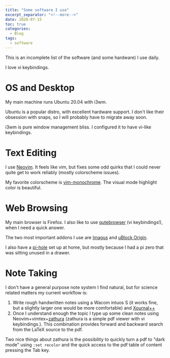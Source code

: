 ```yaml
---
title: "Some software I use" 
excerpt_separator: "<!--more-->" 
date: 2020-07-15 
toc: true 
categories:
  - Blog 
tags:
  - software 
---
```


This is an incomplete list of the software (and some hardware) I use daily.

I love vi keybindings. 

# OS and Desktop 
My main machine runs Ubuntu 20.04 with i3wm. 

Ubuntu is a popular distro, with excellent hardware support. I don't like their obsession with snaps, so I will probably have to migrate away soon.

i3wm is pure window management bliss. I configured it to have vi-like keybindings.

# Text Editing 
I use [Neovim](https://neovim.io/). It feels like vim, but fixes some odd quirks that I could never quite get to work reliably (mostly colorscheme issues). 

My favorite colorscheme is [vim-monochrome](https://github.com/fxn/vim-monochrome). The visual mode highlight color is beautiful.

# Web Browsing
My main browser is Firefox. I also like to use [qutebrowser](https://qutebrowser.org/) (vi keybindings!), when I need a quick answer.

The two most important addons I use are [Imagus](https://addons.mozilla.org/en-US/firefox/addon/imagus/) and [uBlock Origin](https://addons.mozilla.org/en-US/firefox/addon/ublock-origin/).  

I also have a [pi-hole](https://pi-hole.net/) set up at home, but mostly because I had a pi zero that was sitting unused in a drawer.

# Note Taking 
I don't have a general purpose note system I find natural, but for science related matters my current workflow is:

1. Write rough handwritten notes using a Wacom intuos S (it works fine, but a slightly larger one would be more comfortable) and [Xournal++](https://github.com/xournalpp/xournalpp)
2. Once I understand enough the topic I type up some clean notes using Neovim+vimtex+[zathura](https://pwmt.org/projects/zathura/) (zathura is a simple pdf viewer with vi keybindings.). This combination provides forward and backward search from the LaTeX source to the pdf.  

Two nice things about zathura is the possibility to quickly turn a pdf to "dark mode" using `:set recolor` and the quick access to the pdf table of content pressing the Tab key.
